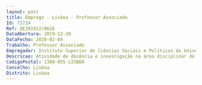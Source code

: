 ```yaml
--- 
layout: post
title: Emprego - Lisboa - Professor Associado
Id: 72724
Ref: OE201912/0626
DataAbertura: 2019-12-20
DataFecho: 2020-02-04
Trabalho: Professor Associado
Empregador: Instituto Superior de Ciências Sociais e Políticas da Universidade de Lisboa
Descricao: Atividade de docência e investigação na área disciplinar de Ciência Política do ISCSP daUniversidade de Lisboa
CodigoPostal: 1300-055 LISBOA
Concelho: Lisboa
Distrito: Lisboa
--- 
```

